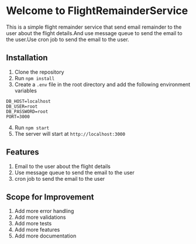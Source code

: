 # Welcome to  FlightRemainderService
 This is a simple flight remainder service that send email remainder to the user about the flight details.And use message queue to send the email to the user.Use cron job to send the email to the user.

## Installation
1. Clone the repository
2. Run `npm install`
3. Create a `.env` file in the root directory and add the following environment variables
```
DB_HOST=localhost
DB_USER=root
DB_PASSWORD=root
PORT=3000

```
4. Run `npm start`
5. The server will start at `http://localhost:3000`

## Features
1. Email to the user about the flight details
2. Use message queue to send the email to the user
3. cron job to send the email to the user

## Scope for Improvement
1. Add more error handling
2. Add more validations
3. Add more tests
4. Add more features
5. Add more documentation
